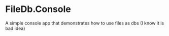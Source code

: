 # FileDb.Console
A simple console app that demonstrates how to use files as dbs (I know it is bad idea)

